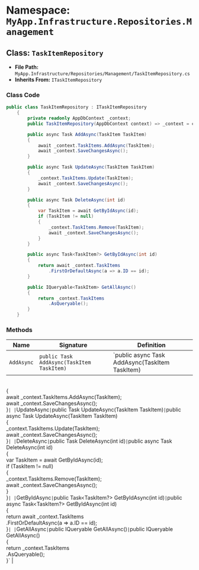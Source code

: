 # Namespace: `MyApp.Infrastructure.Repositories.Management`

## Class: `TaskItemRepository`

- **File Path:** `MyApp.Infrastructure/Repositories/Management/TaskItemRepository.cs`
- **Inherits From:** `ITaskItemRepository`

### Class Code

```csharp
public class TaskItemRepository : ITaskItemRepository
    {
        private readonly AppDbContext _context;
        public TaskItemRepository(AppDbContext context) => _context = context;

        public async Task AddAsync(TaskItem TaskItem)
        {
            await _context.TaskItems.AddAsync(TaskItem);
            await _context.SaveChangesAsync();
        }

        public async Task UpdateAsync(TaskItem TaskItem)
        {
            _context.TaskItems.Update(TaskItem);
            await _context.SaveChangesAsync();
        }

        public async Task DeleteAsync(int id)
        {
            var TaskItem = await GetByIdAsync(id);
            if (TaskItem != null)
            {
                _context.TaskItems.Remove(TaskItem);
                await _context.SaveChangesAsync();
            }
        }

        public async Task<TaskItem?> GetByIdAsync(int id)
        {
            return await _context.TaskItems
                .FirstOrDefaultAsync(a => a.ID == id);
        }

        public IQueryable<TaskItem> GetAllAsync()
        {
            return _context.TaskItems
                .AsQueryable();
        }
    }
```

### Methods

| Name | Signature | Definition |
|------|-----------|-------------|
| `AddAsync` | `public Task AddAsync(TaskItem TaskItem)` | `public async Task AddAsync(TaskItem TaskItem)<br>        {<br>            await _context.TaskItems.AddAsync(TaskItem);<br>            await _context.SaveChangesAsync();<br>        }` |
| `UpdateAsync` | `public Task UpdateAsync(TaskItem TaskItem)` | `public async Task UpdateAsync(TaskItem TaskItem)<br>        {<br>            _context.TaskItems.Update(TaskItem);<br>            await _context.SaveChangesAsync();<br>        }` |
| `DeleteAsync` | `public Task DeleteAsync(int id)` | `public async Task DeleteAsync(int id)<br>        {<br>            var TaskItem = await GetByIdAsync(id);<br>            if (TaskItem != null)<br>            {<br>                _context.TaskItems.Remove(TaskItem);<br>                await _context.SaveChangesAsync();<br>            }<br>        }` |
| `GetByIdAsync` | `public Task<TaskItem?> GetByIdAsync(int id)` | `public async Task<TaskItem?> GetByIdAsync(int id)<br>        {<br>            return await _context.TaskItems<br>                .FirstOrDefaultAsync(a => a.ID == id);<br>        }` |
| `GetAllAsync` | `public IQueryable<TaskItem> GetAllAsync()` | `public IQueryable<TaskItem> GetAllAsync()<br>        {<br>            return _context.TaskItems<br>                .AsQueryable();<br>        }` |


